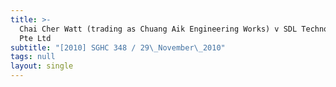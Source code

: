```yaml
---
title: >-
  Chai Cher Watt (trading as Chuang Aik Engineering Works) v SDL Technologies
  Pte Ltd
subtitle: "[2010] SGHC 348 / 29\_November\_2010"
tags: null
layout: single
---
```


